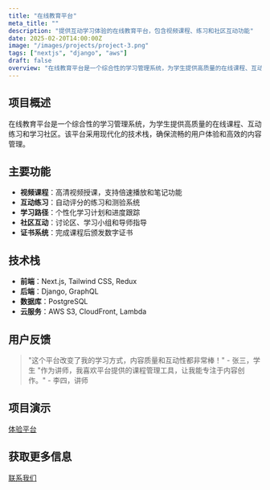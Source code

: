 ```yaml
---
title: "在线教育平台"
meta_title: ""
description: "提供互动学习体验的在线教育平台，包含视频课程、练习和社区互动功能"
date: 2025-02-20T14:00:00Z
image: "/images/projects/project-3.png"
tags: ["nextjs", "django", "aws"]
draft: false
overview: "在线教育平台是一个综合性的学习管理系统，为学生提供高质量的在线课程、互动练习和学习社区。该平台采用现代化的技术栈，确保流畅的用户体验和高效的内容管理。"
---
```


## 项目概述

在线教育平台是一个综合性的学习管理系统，为学生提供高质量的在线课程、互动练习和学习社区。该平台采用现代化的技术栈，确保流畅的用户体验和高效的内容管理。

## 主要功能

- **视频课程**：高清视频授课，支持倍速播放和笔记功能
- **互动练习**：自动评分的练习和测验系统
- **学习路径**：个性化学习计划和进度跟踪
- **社区互动**：讨论区、学习小组和导师指导
- **证书系统**：完成课程后颁发数字证书

## 技术栈

- **前端**：Next.js, Tailwind CSS, Redux
- **后端**：Django, GraphQL
- **数据库**：PostgreSQL
- **云服务**：AWS S3, CloudFront, Lambda

## 用户反馈

> "这个平台改变了我的学习方式，内容质量和互动性都非常棒！" - 张三，学生
> "作为讲师，我喜欢平台提供的课程管理工具，让我能专注于内容创作。" - 李四，讲师

## 项目演示

[体验平台](https://example.com/edu-platform)

## 获取更多信息

[联系我们](mailto:contact@example.com)
